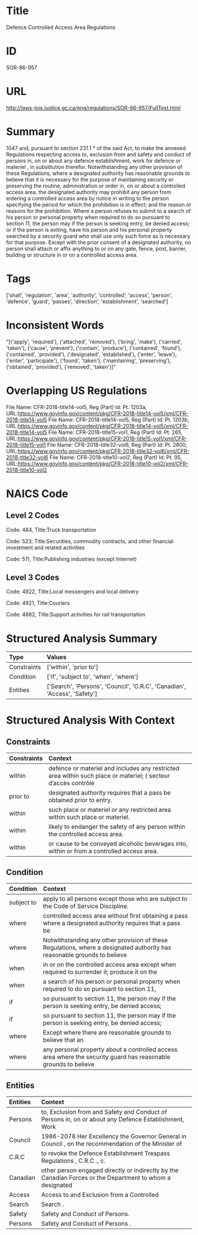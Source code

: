 # Title
Defence Controlled Access Area Regulations


# ID
SOR-86-957

# URL
http://laws-lois.justice.gc.ca/eng/regulations/SOR-86-957/FullText.html


# Summary
1047 and, pursuant to section 231.1 *  of the said Act, to make the annexed  Regulations respecting access to, exclusion from and safety and conduct of persons in, on or about any defence establishment, work for defence or materiel , in substitution therefor.
Notwithstanding any other provision of these Regulations, where a designated authority has reasonable grounds to believe that it is necessary for the purpose of maintaining security or preserving the routine, administration or order in, on or about a controlled access area, the designated authority may prohibit any person from entering a controlled access area by notice in writing to the person specifying the period for which the prohibition is in effect; and the reason or reasons for the prohibition.
Where a person refuses to submit to a search of his person or personal property when required to do so pursuant to section 11, the person may if the person is seeking entry, be denied access; or if the person is exiting, have his person and his personal property searched by a security guard who shall use only such force as is necessary for that purpose.
Except with the prior consent of a designated authority, no person shall attach or affix anything to or on any gate, fence, post, barrier, building or structure in or on a controlled access area.


# Tags
['shall', 'regulation', 'area', 'authority', 'controlled', 'access', 'person', 'defence', 'guard', 'passes', 'direction', 'establishment', 'searched']


# Inconsistent Words
"[('apply', 'required'), ('attached', 'removed'), ('bring', 'make'), ('carried', 'taken'), ('cause', 'prevent'), ('contain', 'produce'), ('contained', 'found'), ('contained', 'provided'), ('designated', 'established'), ('enter', 'leave'), ('enter', 'participate'), ('found', 'taken'), ('maintaining', 'preserving'), ('obtained', 'provided'), ('removed', 'taken')]"


# Overlapping US Regulations
File Name: CFR-2018-title14-vol5, Reg (Part) Id: Pt. 1203a, URL:https://www.govinfo.gov/content/pkg/CFR-2018-title14-vol5/xml/CFR-2018-title14-vol5
File Name: CFR-2018-title14-vol5, Reg (Part) Id: Pt. 1203b, URL:https://www.govinfo.gov/content/pkg/CFR-2018-title14-vol5/xml/CFR-2018-title14-vol5
File Name: CFR-2018-title15-vol1, Reg (Part) Id: Pt. 265, URL:https://www.govinfo.gov/content/pkg/CFR-2018-title15-vol1/xml/CFR-2018-title15-vol1
File Name: CFR-2018-title32-vol6, Reg (Part) Id: Pt. 2800, URL:https://www.govinfo.gov/content/pkg/CFR-2018-title32-vol6/xml/CFR-2018-title32-vol6
File Name: CFR-2018-title10-vol2, Reg (Part) Id: Pt. 95, URL:https://www.govinfo.gov/content/pkg/CFR-2018-title10-vol2/xml/CFR-2018-title10-vol2



# NAICS Code
## Level 2 Codes
Code: 484, Title:Truck transportation

Code: 523, Title:Securities, commodity contracts, and other financial investment and related activities

Code: 511, Title:Publishing industries (except Internet)




## Level 3 Codes
Code: 4922, Title:Local messengers and local delivery

Code: 4921, Title:Couriers

Code: 4882, Title:Support activities for rail transportation







# Structured Analysis Summary
| Type        | Values                                                                    |
|:------------|:--------------------------------------------------------------------------|
| Constraints | ['within', 'prior to']                                                    |
| Condition   | ['if', 'subject to', 'when', 'where']                                     |
| Entities    | ['Search', 'Persons', 'Council', 'C.R.C', 'Canadian', 'Access', 'Safety'] |


# Structured Analysis With Context
 


## Constraints
| Constraints   | Context                                                                                                        |
|:--------------|:---------------------------------------------------------------------------------------------------------------|
| within        | defence or materiel and includes any restricted area within such place or materiel; ( secteur d’accès contrôlé |
| prior to      | designated authority requires that a pass be obtained prior to  entry.                                         |
| within        | such place or materiel or any restricted area within  such place or materiel.                                  |
| within        | likely to endanger the safety of any person within  the controlled access area.                                |
| within        | or cause to be conveyed alcoholic beverages into, within  or from a controlled access area.                    |


## Condition
| Condition   | Context                                                                                                                   |
|:------------|:--------------------------------------------------------------------------------------------------------------------------|
| subject to  | apply to all persons except those who are subject to  the Code of Service Discipline.                                     |
| where       | controlled access area without first obtaining a pass where a designated authority requires that a pass be                |
| where       | Notwithstanding any other provision of these Regulations,  where a designated authority has reasonable grounds to believe |
| when        | in or on the controlled access area except when required to surrender it; produce it on the                               |
| when        | a search of his person or personal property when required to do so pursuant to section 11,                                |
| if          | so pursuant to section 11, the person may if the person is seeking entry, be denied access;                               |
| if          | so pursuant to section 11, the person may if the person is seeking entry, be denied access;                               |
| where       | Except  where there are reasonable grounds to believe that an                                                             |
| where       | any personal property about a controlled access area where the security guard has reasonable grounds to believe           |


## Entities
| Entities   | Context                                                                                                   |
|:-----------|:----------------------------------------------------------------------------------------------------------|
| Persons    | to, Exclusion from and Safety and Conduct of Persons in, on or about any Defence Establishment, Work      |
| Council    | 1986-2078 Her Excellency the Governor General in  Council , on the recommendation of the Minister of      |
| C.R.C      | to revoke the Defence Establishment Trespass Regulations , C.R.C ., c.                                    |
| Canadian   | other person engaged directly or indirectly by the Canadian Forces or the Department to whom a designated |
| Access     | Access  to and Exclusion from a Controlled                                                                |
| Search     | Search .                                                                                                  |
| Safety     | Safety  and Conduct of Persons.                                                                           |
| Persons    | Safety and Conduct of  Persons .                                                                          |


